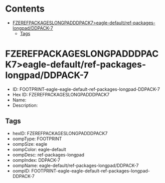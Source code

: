 



Contents
========

* [FZEREFPACKAGESLONGPADDDPACK7>eagle-default/ref-packages-longpad/DDPACK-7](#fzerefpackageslongpadddpack7eagle-defaultref-packages-longpadddpack-7)
	* [Tags](#tags)

# FZEREFPACKAGESLONGPADDDPACK7>eagle-default/ref-packages-longpad/DDPACK-7

- ID: FOOTPRINT-eagle-eagle-default-ref-packages-longpad-DDPACK-7
- Hex ID: FZEREFPACKAGESLONGPADDDPACK7
- Name: 
- Description: 

## Tags

- hexID: FZEREFPACKAGESLONGPADDDPACK7
- oompType: FOOTPRINT
- oompSize: eagle
- oompColor: eagle-default
- oompDesc: ref-packages-longpad
- oompIndex: DDPACK-7
- oompName: eagle-default/ref-packages-longpad/DDPACK-7
- oompID: FOOTPRINT-eagle-eagle-default-ref-packages-longpad-DDPACK-7
